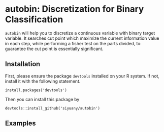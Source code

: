 # autobin: Discretization for Binary Classification 

`autobin` will help you to discretize a continuous variable with binary target 
variable. It searches cut point which maximize the current information value in 
each step, while performing a fisher test on the parts divided, to guarantee 
the cut point is essentially significant.

## Installation

First, please ensure the package `devtools` installed on your R system. If not, 
install it with the following statement.

```
install.packages('devtools')
```

Then you can install this package by

```
devtools::install_github('siyuany/autobin')
```

## Examples